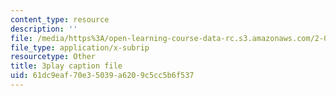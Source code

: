 ```yaml
---
content_type: resource
description: ''
file: /media/https%3A/open-learning-course-data-rc.s3.amazonaws.com/2-003sc-engineering-dynamics-fall-2011/61dc9eaf70e35039a6209c5cc5b6f537_cecD1w3-SD0.vtt
file_type: application/x-subrip
resourcetype: Other
title: 3play caption file
uid: 61dc9eaf-70e3-5039-a620-9c5cc5b6f537
---
```


